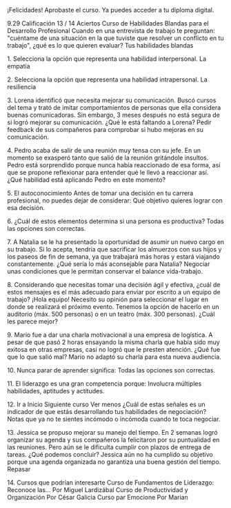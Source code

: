 ¡Felicidades!
Aprobaste el curso. Ya puedes acceder a tu diploma digital.

9\.29
Calificación
13 / 14
Aciertos
Curso de Habilidades Blandas para el Desarrollo Profesional
Cuando en una entrevista de trabajo te preguntan: "cuéntame de una situación en la que
tuviste que resolver un conflicto en tu trabajo", ¿qué es lo que quieren evaluar?
Tus habilidades blandas

1\.
Selecciona la opción que representa una habilidad interpersonal.
La empatía

2\.
Selecciona la opción que representa una habilidad intrapersonal.
La resiliencia

3\.
Lorena identificó que necesita mejorar su comunicación. Buscó cursos del tema y trató de
imitar comportamientos de personas que ella considera buenas comunicadoras. Sin embargo,
3 meses después no está segura de si logró mejorar su comunicación. ¿Qué le está faltando a
Lorena?
Pedir feedback de sus compañeros para comprobar si hubo mejoras en su
comunicación.

4\.
Pedro acaba de salir de una reunión muy tensa con su jefe. En un momento se exasperó tanto
que salió de la reunión gritándole insultos. Pedro está sorprendido porque nunca había
reaccionado de esa forma, así que se propone reflexionar para entender qué le llevó a
reaccionar así. ¿Qué habilidad está aplicando Pedro en este momento?

5\.
El autoconocimiento
Antes de tomar una decisión en tu carrera profesional, no puedes dejar de considerar:
Qué objetivo quieres lograr con esa decisión.

6\.
¿Cuál de estos elementos determina si una persona es productiva?
Todas las opciones son correctas.

7\.
A Natalia se le ha presentado la oportunidad de asumir un nuevo cargo en su trabajo. Si lo
acepta, tendría que sacrificar los almuerzos con sus hijos y los paseos de fin de semana, ya
que trabajará más horas y estará viajando constantemente. ¿Qué sería lo más aconsejable
para Natalia?
Negociar unas condiciones que le permitan conservar el balance vida\-trabajo.

8\.
Considerando que necesitas tomar una decisión ágil y efectiva, ¿cuál de estos mensajes es el
más adecuado para enviar por escrito a un equipo de trabajo?
¡Hola equipo! Necesito su opinión para seleccionar el lugar en donde se realizará el
próximo evento. Tenemos la opción de hacerlo en un auditorio (máx. 500 personas)
o en un teatro (máx. 300 personas). ¿Cuál les parece mejor?

9\.
Mario fue a dar una charla motivacional a una empresa de logística. A pesar de que pasó 2
horas ensayando la misma charla que había sido muy exitosa en otras empresas, casi no logró
que le presten atención. ¿Qué fue que lo que salió mal?
Mario no adaptó su charla para esta nueva audiencia.

10\.
Nunca parar de aprender significa:
Todas las opciones son correctas.

11\.
El liderazgo es una gran competencia porque:
Involucra múltiples habilidades, aptitudes y actitudes.

12\.
Ir a Inicio
Siguiente curso
Ver menos
¿Cuál de estas señales es un indicador de que estás desarrollando tus habilidades de
negociación?
Notas que ya no te sientes incómodo o incómoda cuando te toca negociar.

13\.
Jessica se propuso mejorar su manejo del tiempo. En 2 semanas logró organizar su agenda y
sus compañeros la felicitaron por su puntualidad en las reuniones. Pero aún se le dificulta
cumplir con plazos de entrega de tareas. ¿Qué podemos concluir?
Jessica aún no ha cumplido su objetivo porque una agenda organizada
no garantiza una buena gestión del tiempo.
Repasar

14\.
Cursos que podrían interesarte
Curso de Fundamentos de
Liderazgo: Reconoce las…
Por Miguel Lardizábal
Curso de Productividad y
Organización
Por César Galicia
Curso par
Emocione
Por Marian
